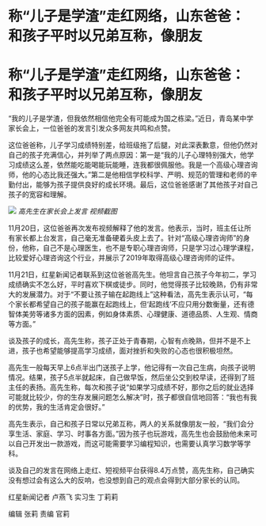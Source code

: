 # 称“儿子是学渣”走红网络，山东爸爸：和孩子平时以兄弟互称，像朋友

# 称“儿子是学渣”走红网络，山东爸爸：和孩子平时以兄弟互称，像朋友

“我的儿子是学渣，但我依然相信他完全有可能成为国之栋梁。”近日，青岛某中学家长会上，一位爸爸的发言引发众多网友共鸣和点赞。

这位爸爸称，儿子学习成绩特别差，给班级拖了后腿，对此深表歉意，但他仍然对自己的孩子充满信心，并列举了两点原因：第一是“我的儿子心理特别强大，他学习成绩这么差，依然能吃能喝能玩能睡，连我都很佩服他。我是一个高级心理咨询师，他的心态比我还强大。”第二是他相信学校科学、严明、规范的管理和老师的辛勤付出，能够为孩子提供良好的成长环境。最后，这位爸爸感谢了其他孩子对自己孩子的宽容和理解。

![](https://inews.gtimg.com/om_bt/OX-6gRRINy6FjG-1jsWmfi_assH68QNOBXOPcu5DVW4MsAA/1000)
_高先生在家长会上发言 视频截图_

11月20日，这位爸爸再次发布视频解释了他的发言。他表示，当时，班主任让所有家长都上台发言，自己毫无准备硬着头皮上去了。针对“高级心理咨询师”的身份，他称，自己不是心理医生，也不是专职心理咨询师，只是学习过心理学课程，比较爱好心理咨询这个行业，并展示了2019年取得高级心理咨询师的证件。

11月21日，红星新闻记者联系到这位爸爸高先生。他坦言自己孩子今年初二，学习成绩确实不怎么好，平时喜欢下棋或徒步。同时，他觉得孩子比较晚熟，仍有非常大的发展潜力。对于“不要让孩子输在起跑线上”这种看法，高先生表示认可，“每个家长都希望自己的孩子能赢在起跑线上，但‘起跑线’不应只用分数衡量，还有德智体美劳等诸多方面的因素，例如身体素质、心理健康、道德品质、人生观、情商等方面。”

谈及孩子的成长，高先生称，孩子正处于青春期，心智有点晚熟，但并不是不上进，孩子也希望能够提高学习成绩，面对挫折和失败的心态也很积极坦然。

高先生一般每天早上6点半出门送孩子上学，他记得有一次自己生病，向孩子说明情况。结果，孩子5点半就起床，自己做早饭，然后坐公交到校早读，还得到了班主任的表扬。高先生称，每次和孩子说“如果学习成绩不好，那你之后的就业选择可能就比较少，你的生存发展问题怎么解决”时，孩子都很自信地回答：“我也有我的优势，我的生活肯定会很好。”

高先生表示，自己和孩子日常以兄弟互称，两人的关系就像朋友一般，“我们会分享生活、家庭、学习、时事各方面。”因为孩子也玩游戏，高先生也会鼓励他未来可以自己开发出一款游戏，而这可能需要学习编程知识，也需要认真学习数学等学科。

谈及自己的发言在网络上走红、短视频平台获得8.4万点赞，高先生称，自己确实没有想过会有这么大的反响，也没想到自己的观点会得到大部分家长的认同。

红星新闻记者 卢燕飞 实习生 丁莉莉

编辑 张莉 责编 官莉

